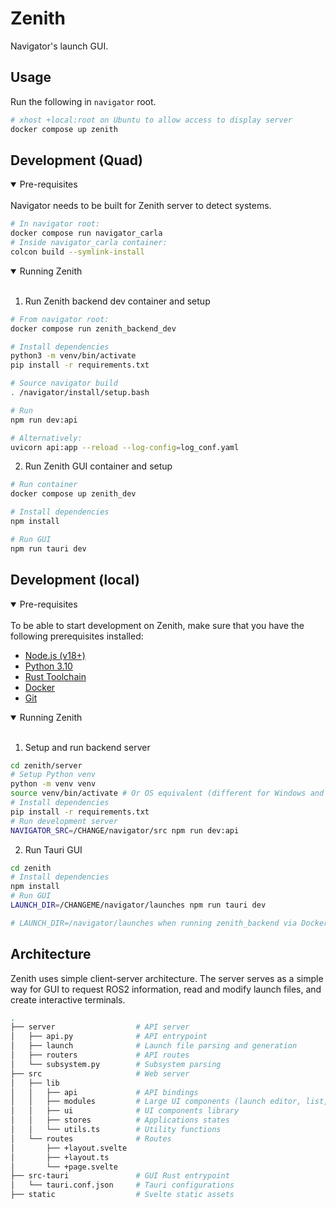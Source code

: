 # Zenith

Navigator's launch GUI.

## Usage

Run the following in `navigator` root.

```bash
# xhost +local:root on Ubuntu to allow access to display server
docker compose up zenith
```

## Development (Quad)

<details open>
<summary>
Pre-requisites
</summary> <br />
Navigator needs to be built for Zenith server to detect systems.

```bash
# In navigator root:
docker compose run navigator_carla
# Inside navigator_carla container:
colcon build --symlink-install
```

</details>

<details open>
<summary>
Running Zenith
</summary> <br />

1. Run Zenith backend dev container and setup

```bash
# From navigator root:
docker compose run zenith_backend_dev

# Install dependencies
python3 -m venv/bin/activate
pip install -r requirements.txt

# Source navigator build
. /navigator/install/setup.bash

# Run
npm run dev:api

# Alternatively:
uvicorn api:app --reload --log-config=log_conf.yaml
```

2. Run Zenith GUI container and setup

```bash
# Run container
docker compose up zenith_dev

# Install dependencies
npm install

# Run GUI
npm run tauri dev
```

</details>

## Development (local)

<details open>
<summary>
Pre-requisites
</summary> <br />
To be able to start development on Zenith, make sure that you have the following prerequisites installed:

- [Node.js (v18+)](https://nodejs.org/en/download)
- [Python 3.10](https://www.python.org/downloads/)
- [Rust Toolchain](https://www.rust-lang.org/tools/install)
- [Docker](https://docs.docker.com/engine/install/)
- [Git](https://git-scm.com/downloads)
</details>

<details open>
<summary>
Running Zenith
</summary> <br />

1. Setup and run backend server

```bash
cd zenith/server
# Setup Python venv
python -m venv venv
source venv/bin/activate # Or OS equivalent (different for Windows and MacOS).
# Install dependencies
pip install -r requirements.txt
# Run development server
NAVIGATOR_SRC=/CHANGE/navigator/src npm run dev:api
```

2. Run Tauri GUI

```bash
cd zenith
# Install dependencies
npm install
# Run GUI
LAUNCH_DIR=/CHANGEME/navigator/launches npm run tauri dev

# LAUNCH_DIR=/navigator/launches when running zenith_backend via Docker
```

</details>

## Architecture

Zenith uses simple client-server architecture. The server serves as a simple way for GUI to request ROS2 information, read and modify launch files, and create interactive terminals.

```bash
.
├── server                  # API server
│   ├── api.py              # API entrypoint
│   ├── launch              # Launch file parsing and generation
│   ├── routers             # API routes
│   └── subsystem.py        # Subsystem parsing
├── src                     # Web server
│   ├── lib
│   │   ├── api             # API bindings
│   │   ├── modules         # Large UI components (launch editor, list, terminal, etc.)
│   │   ├── ui              # UI components library
│   │   ├── stores          # Applications states
│   │   └── utils.ts        # Utility functions
│   └── routes              # Routes
│       ├── +layout.svelte
│       ├── +layout.ts
│       └── +page.svelte
├── src-tauri               # GUI Rust entrypoint
│   └── tauri.conf.json     # Tauri configurations
├── static                  # Svelte static assets
```
